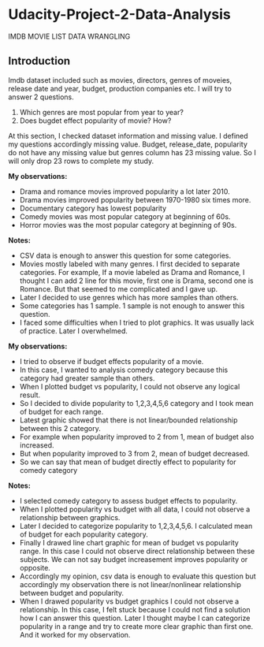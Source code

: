 # Udacity-Project-2-Data-Analysis
IMDB MOVIE LIST DATA WRANGLING


## Introduction

Imdb dataset included such as movies, directors, genres of moveies, release date and year, budget, production companies etc.
I will try to answer 2 questions.
1. Which genres are most popular from year to year?
2. Does bugdet effect popularity of movie? How?

At this section, I checked dataset information and missing value. I defined my questions accordingly missing value. Budget, release_date, popularity do not have any missing value but genres column has 23 missing value. So I will only drop 23 rows to complete my study.


**My observations:**
 - Drama and romance movies improved popularity a lot later 2010.
 - Drama movies improved popularity between 1970-1980 six times more.
 - Documentary category has lowest popularity
 - Comedy movies was most popular category at beginning of 60s.
 - Horror movies was the most popular category at beginning of 90s.
 
**Notes:**
- CSV data is enough to answer this question for some categories.
- Movies mostly labeled with many genres. I first decided to separate categories. For example, If a movie labeled as Drama and Romance, I thought I can add 2 line for this movie, first one is Drama, second one is Romance. But that seemed to me complicated and I gave up. 
- Later I decided to use genres which has more samples than others. 
- Some categories has 1 sample. 1 sample is not enough to answer this question.
- I faced some difficulties when I tried to plot graphics. It was usually lack of practice. Later I overwhelmed.


**My observations:**
* I tried to observe if budget effects popularity of a movie.
* In this case, I wanted to analysis comedy category because this category had greater sample than others.
* When I plotted budget vs popularity, I could not observe any logical result.
* So I decided to divide popularity to 1,2,3,4,5,6 category and I took mean of budget for each range.
* Latest graphic showed that there is not linear/bounded relationship between this 2 category.
* For example when popularity improved to 2 from 1, mean of budget also increased.
* But when popularity improved to 3 from 2, mean of budget decreased.
* So we can say that mean of budget directly effect to popularity for comedy category

**Notes:**
- I selected comedy category to assess budget effects to popularity.
- When I plotted popularity vs budget with all data, I could not observe a relationship between graphics. 
- Later I decided to categorize popularity to 1,2,3,4,5,6. I calculated mean of budget for each popularity category.
- Finally I drawed line chart graphic for mean of budget vs popularity range. In this case I could not observe direct relationship between these subjects. We can not say budget increasement improves popularity or opposite.
- Accordingly my opinion, csv data is enough to evaluate this question but accordingly my observation there is not linear/nonlinear relationship between budget and popularity.
- When I drawed popularity vs budget graphics I could not observe a relationship. In this case, I felt stuck because I could not find a solution how I can answer this question. Later I thought maybe I can categorize popularity in a range and try to create more clear graphic than first one. And it worked for my observation.
